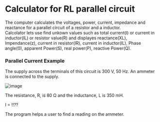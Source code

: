 <h1>Calculator for RL parallel circuit</h1>

The computer calculates the voltages, power, current, impedance and reactance for a parallel circuit of a resistor and a inductor.  
Calcolator lets use find unkown values such as total current(I) or current in inductor(IL) or resistor value(R) and displayes reactance(XL), Impendance(z), current in resistor(IR), current in inductor(IL), Phase angle(0), apparent Power(S), real power(P), reactive Power(Q).



<h3>Parallel Current Example</h3> 

The supply across the terminals of this circuit is 300 V, 50 Hz.
An ammeter is connected to the supply.

![image](https://user-images.githubusercontent.com/73076876/136864731-3d371d35-a565-471b-8f91-fceb48f86eec.png)

The resistance, R, is 80 Ω and the inductance, L is 350 mH.   

I = !!??

The program helps a user to find a reading on the ammeter.
